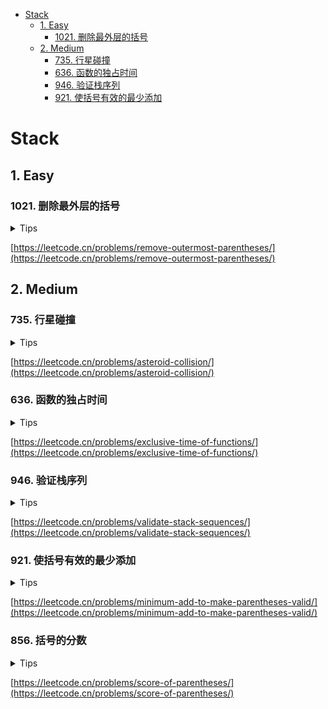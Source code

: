 <!-- TOC -->

* [Stack](#stack)
    * [1. Easy](#1-easy)
        * [1021. 删除最外层的括号](#1021-)
    * [2. Medium](#2-medium)
        * [735. 行星碰撞](#735-)
        * [636. 函数的独占时间](#636-)
        * [946. 验证栈序列](#946-)
        * [921. 使括号有效的最少添加](#921-)

<!-- TOC -->

# Stack

## 1. Easy

### 1021. 删除最外层的括号

<details>
<summary>Tips</summary>

1. 使用Stack
2. 先判断右括号pop
3. 然后Stack非空就append
4. 最后判断左括号push

</details>

[https://leetcode.cn/problems/remove-outermost-parentheses/](https://leetcode.cn/problems/remove-outermost-parentheses/)

## 2. Medium

### 735. 行星碰撞

<details>
<summary>Tips</summary>

1. 使用Stack
2. 保存向右方向的行星
3. 每次遇到向左的出栈比较大小

</details>

[https://leetcode.cn/problems/asteroid-collision/](https://leetcode.cn/problems/asteroid-collision/)

### 636. 函数的独占时间

<details>
<summary>Tips</summary>

1. 使用Stack
2. 存放上一个执行的函数
3. 遇到start和end分别讨论,注意直接给start加时间最简单

</details>

[https://leetcode.cn/problems/exclusive-time-of-functions/](https://leetcode.cn/problems/exclusive-time-of-functions/)

### 946. 验证栈序列

<details>
<summary>Tips</summary>

1. 使用Stack
2. 模拟这个pop的过程即可
3. 每次push完就比较栈顶和pop序列是否一样
4. 一样就不断pop
5. 如果最后栈为空则可以

</details>

[https://leetcode.cn/problems/validate-stack-sequences/](https://leetcode.cn/problems/validate-stack-sequences/)

### 921. 使括号有效的最少添加

<details>
<summary>Tips</summary>

1. 使用Stack
2. 必须左右匹配才行

</details>

[https://leetcode.cn/problems/minimum-add-to-make-parentheses-valid/](https://leetcode.cn/problems/minimum-add-to-make-parentheses-valid/)

### 856. 括号的分数

<details>
<summary>Tips</summary>

1. 避免上层没有数据的情况
2. 如果当前层是0则说明只要给前一层+1即可,否则要*2

</details>

[https://leetcode.cn/problems/score-of-parentheses/](https://leetcode.cn/problems/score-of-parentheses/)